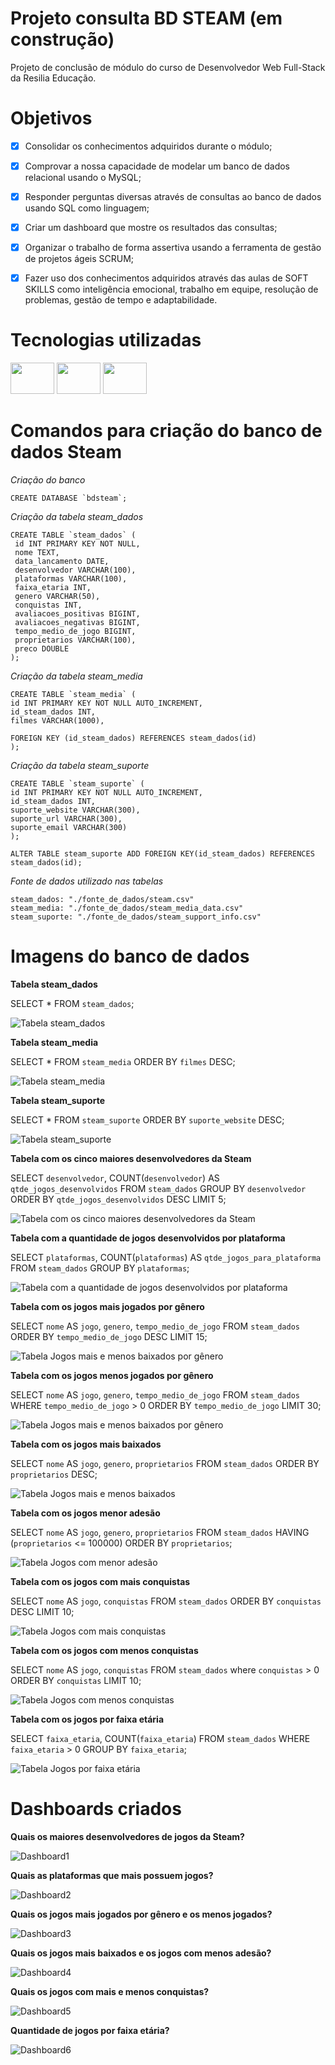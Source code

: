 # Projeto consulta BD STEAM (em construção)

Projeto de conclusão de módulo do curso de Desenvolvedor Web Full-Stack da Resilia Educação.

# Objetivos

- [x] Consolidar os conhecimentos adquiridos durante o módulo;

- [x] Comprovar a nossa capacidade de modelar um banco de dados relacional usando o MySQL;

- [x] Responder perguntas diversas através de consultas ao banco de dados usando SQL como linguagem;

- [x] Criar um dashboard que mostre os resultados das consultas;

- [x] Organizar o trabalho de forma assertiva usando a ferramenta de gestão de projetos ágeis SCRUM;

- [x] Fazer uso dos conhecimentos adquiridos através das aulas de SOFT SKILLS como inteligência emocional, trabalho em equipe, resolução de problemas, gestão de tempo e adaptabilidade.

# Tecnologias utilizadas

<div style="display: inline_block">
   <img  src="./imagens/SQL.png" height="50" width="70">
   <img  src="https://raw.githubusercontent.com/devicons/devicon/2ae2a900d2f041da66e950e4d48052658d850630/icons/mysql/mysql-plain-wordmark.svg" height="50" width="70">
   <img  src="./imagens/PowerBI.png" height="50" width="70">
</div>

# Comandos para criação do banco de dados Steam

_Criação do banco_

```
CREATE DATABASE `bdsteam`;
```

_Criação da tabela steam_dados_

```
CREATE TABLE `steam_dados` (
 id INT PRIMARY KEY NOT NULL,
 nome TEXT,
 data_lancamento DATE,
 desenvolvedor VARCHAR(100),
 plataformas VARCHAR(100),
 faixa_etaria INT,
 genero VARCHAR(50),
 conquistas INT,
 avaliacoes_positivas BIGINT,
 avaliacoes_negativas BIGINT,
 tempo_medio_de_jogo BIGINT,
 proprietarios VARCHAR(100),
 preco DOUBLE
);
```

_Criação da tabela steam_media_

```
CREATE TABLE `steam_media` (
id INT PRIMARY KEY NOT NULL AUTO_INCREMENT,
id_steam_dados INT,
filmes VARCHAR(1000),

FOREIGN KEY (id_steam_dados) REFERENCES steam_dados(id)
);
```

_Criação da tabela steam_suporte_

```
CREATE TABLE `steam_suporte` (
id INT PRIMARY KEY NOT NULL AUTO_INCREMENT,
id_steam_dados INT,
suporte_website VARCHAR(300),
suporte_url VARCHAR(300),
suporte_email VARCHAR(300)
);

ALTER TABLE steam_suporte ADD FOREIGN KEY(id_steam_dados) REFERENCES steam_dados(id);
```

_Fonte de dados utilizado nas tabelas_

```
steam_dados: "./fonte_de_dados/steam.csv"
steam_media: "./fonte_de_dados/steam_media_data.csv"
steam_suporte: "./fonte_de_dados/steam_support_info.csv"
```

# Imagens do banco de dados

**Tabela steam_dados**

SELECT \* FROM `steam_dados`;

![Tabela steam_dados](./imagens/tabela_steam_dados.PNG)

**Tabela steam_media**

SELECT \* FROM `steam_media` ORDER BY `filmes` DESC;

![Tabela steam_media](./imagens/tabela_steam_media.PNG)

**Tabela steam_suporte**

SELECT \* FROM `steam_suporte` ORDER BY `suporte_website` DESC;

![Tabela steam_suporte](./imagens/tabela_steam_suporte.PNG)

**Tabela com os cinco maiores desenvolvedores da Steam**

SELECT `desenvolvedor`, COUNT(`desenvolvedor`) AS `qtde_jogos_desenvolvidos` FROM `steam_dados` GROUP BY `desenvolvedor` ORDER BY `qtde_jogos_desenvolvidos` DESC LIMIT 5;

![Tabela com os cinco maiores desenvolvedores da Steam](./imagens/tabela_steam_cinco_maiores_desenvolvedores.png)

**Tabela com a quantidade de jogos desenvolvidos por plataforma**

SELECT `plataformas`, COUNT(`plataformas`) AS `qtde_jogos_para_plataforma` FROM `steam_dados` GROUP BY `plataformas`;

![Tabela com a quantidade de jogos desenvolvidos por plataforma](./imagens/tabela_steam_jogos_desenvolvidos_por_plataforma.png)

**Tabela com os jogos mais jogados por gênero**

SELECT `nome` AS `jogo`, `genero`, `tempo_medio_de_jogo` FROM `steam_dados` ORDER BY `tempo_medio_de_jogo` DESC LIMIT 15;

![Tabela Jogos mais e menos baixados por gênero](./imagens/tabela_steam_genero_mais_jogado.png)

**Tabela com os jogos menos jogados por gênero**

SELECT `nome` AS `jogo`, `genero`, `tempo_medio_de_jogo` FROM `steam_dados` WHERE `tempo_medio_de_jogo` > 0 ORDER BY `tempo_medio_de_jogo` LIMIT 30;

![Tabela Jogos mais e menos baixados por gênero](./imagens/tabela_steam_menos_jogado_genero.png)

**Tabela com os jogos mais baixados**

SELECT `nome` AS `jogo`, `genero`, `proprietarios` FROM `steam_dados` ORDER BY `proprietarios` DESC;

![Tabela Jogos mais e menos baixados](./imagens/tabela_steam_jogos_mais_baixados.png)

**Tabela com os jogos menor adesão**

SELECT `nome` AS `jogo`, `genero`, `proprietarios` FROM `steam_dados` HAVING (`proprietarios` <= 100000) ORDER BY `proprietarios`;

![Tabela Jogos com menor adesão](./imagens/tabela_steam_jogos_menos_baixados.png)

**Tabela com os jogos com mais conquistas**

SELECT `nome` AS `jogo`, `conquistas` FROM `steam_dados` ORDER BY `conquistas` DESC LIMIT 10;

![Tabela Jogos com mais conquistas](./imagens/tabela_steam_jogos_mais_conquistas.png)

**Tabela com os jogos com menos conquistas**

SELECT `nome` AS `jogo`, `conquistas` FROM `steam_dados` where `conquistas` > 0
ORDER BY `conquistas` LIMIT 10;

![Tabela Jogos com menos conquistas](./imagens/tabela_steam_jogos_menos_conquistas.png)

**Tabela com os jogos por faixa etária**

SELECT `faixa_etaria`, COUNT(`faixa_etaria`) FROM `steam_dados` WHERE `faixa_etaria` > 0
GROUP BY `faixa_etaria`;

![Tabela Jogos por faixa etária](./imagens/tabela_steam_qt_jogos_faixa_etaria.png)

# Dashboards criados

**Quais os maiores desenvolvedores de jogos da Steam?**

![Dashboard1](./imagens/grafico_maiores_desenvolvedores_jogos.PNG)

**Quais as plataformas que mais possuem jogos?**

![Dashboard2](./imagens/grafico_qtd_jogos_por_plataforma.PNG)

**Quais os jogos mais jogados por gênero e os menos jogados?**

![Dashboard3](./imagens/grafico_jogos_mais_e_menos_jogados_genero.png)

**Quais os jogos mais baixados e os jogos com menos adesão?**

![Dashboard4](./imagens/grafico_jogos_mais_e_menos_baixados.png)

**Quais os jogos com mais e menos conquistas?**

![Dashboard5](./imagens/grafico_jogos_mais_e_menos_conquistas.png)

**Quantidade de jogos por faixa etária?**

![Dashboard6](./imagens/grafico_qt_jogos_faixa_etaria.png)